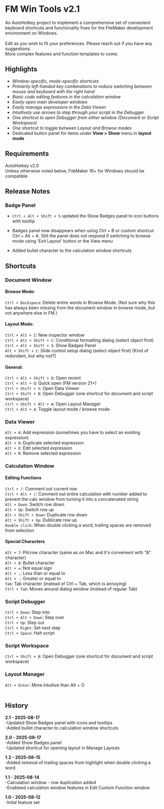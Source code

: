 # FM Win Tools v2.1

An AutoHotkey project to implement a comprehensive set of convenient keyboard shortcuts and functionality fixes for the FileMaker development environment on Windows.<br>
<br>
Edit as you wish to fit your preferences. Please reach out if you have any suggestions. 
<br>
More complex features and function templates to come. 



## Highlights

* *Window-specific, mode-specific shortcuts*
* *Primarily left-handed key combinations to reduce switching between mouse and keyboard with the right hand*
* *Basic code editing features in the calculation window*
* *Easily open main developer windows*
* *Easily manage expressions in the Data Viewer*
* *Intuitively use arrows to step through your script in the Debugger*
* *One shortcut to open Debugger from either window (Document or Script Workspace)*
* *One shortcut to toggle between Layout and Browse modes*
* Dedicated button panel for items under **View > Show** menu in **layout mode**

## Requirements
AutoHotkey v2.0 <br>
Unless otherwise noted below, FileMaker 16+ for Windows should be compatible

## Release Notes
### Badge Panel
* `Ctrl + Alt + Shift + S` updated the Show Badges panel to icon buttons with tooltip
* Badges panel now disappears when using Ctrl + B or custom shortcut Ctrl + Alt + A. Still the panel does not respond if switching to browse mode using 'Exit Layout' button or the View menu

* Added bullet character to the calculation window shortcuts

## Shortcuts

### Document Window

#### Browse Mode:
`Ctrl + Backspace`: Delete entire words in Browse Mode. (Not sure why this has always been missing from the document window in browse mode, but not anywhere else in FM.)

#### Layout Mode:
`Ctrl + Alt + I`: New inspector window<br>
`Ctrl + Alt + Shift + C`: Conditional formatting dialog (select object first)<br>
`Ctrl + Alt + Shift + S`: Show Badges Panel<br>
`Alt + Shift + C`: Slide control setup dialog (select object first) \[Kind of redundant, but why not?]<br>

#### General:
`Ctrl + Alt + Shift + O`: Open recent<br>
`Ctrl + Alt + Q`: Quick open (FM version 21+)<br>
`Ctrl + Shift + V`: Open Data Viewer<br>
`Ctrl + Shift + B`: Open Debugger (one shortcut for document and script workspace)<br>
`Ctrl + Shift + Alt + A`: Open Layout Manager <br>
`Ctrl + Alt + A`: Toggle layout mode / browse mode <br>

### Data Viewer
`Alt + A`: Add expression (sometimes you have to select an existing expression)<br>
`Alt + D`: Duplicate selected expression<br>
`Alt + E`: Edit selected expression<br>
`Alt + R`: Remove selected expression<br>

### Calculation Window
#### Editing Functions
`Ctrl + /`: Comment out current row<br>
`Ctrl + Alt + /`: Comment out entire calculation with number added to prevent the calc window from turning it into a concatenated string<br>
`Alt + Down`: Switch row down<br>
`Alt + Up`: Switch row up<br>
`Alt + Shift + Down`: Duplicate row down<br>
`Alt + Shift + Up`: Dublicate row up<br>
`Double click`: When double clicking a word, trailing spaces are removed from selection<br>

#### Special Characters
`Alt + 7`: Pilcrow character (same as on Mac and it's convenient with "\&" character)<br>
`Alt + 8`: Bullet character<br>
`Alt + =`: Not equal sign<br>
`Alt + ,`: Less than or equal to<br>
`Alt + .`: Greater or equal to<br>
`Tab`: Tab character (instead of Ctrl + Tab, which is annoying)<br>
`Ctrl + Tab`: Moves around dialog window (instead of regular Tab)<br>

### Script Debugger
`Ctrl + Down`: Step into<br>
`Ctrl + Alt + Down`: Step over<br>
`Ctrl + Up`: Step out<br>
`Ctrl + Right`: Set next step<br>
`Ctrl + Space`: Halt script<br>

### Script Workspace
`Ctrl + Shift + B`: Open Debugger (one shortcut for document and script workspace)<br>

### Layout Manager
`Alt + Enter`: More intuitive than Alt + O<br>
<br>

## History
**2.1 - 2025-08-17**<br>
-Updated Show Badges panel with icons and tooltips<br>
-Added bullet character to calculation window shortcuts<br>

**2.0 - 2025-08-17**<br>
-Added Show Badges panel<br>
-Updated shortcut for opening layout in Manage Layouts<br>

**1.2 - 2025-08-15**<br>
-Added removal of trailing spaces from highlight when double clicking a word

**1.1 - 2025-08-14**<br>
-Calculation window - row duplication added<br>
-Enableed calculation window features in Edit Custom Function window<br>

**1.0 - 2025-08-12**<br>
-Inital feature set<br>















